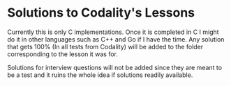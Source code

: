 # Solutions to Codality's Lessons

Currently this is only C implementations. Once it is completed in C I might do it in other languages such as C++ and Go if I have the time. Any solution that gets 100% (In all tests from Codality) will be added to the folder corresponding to the lesson it was for. 

Solutions for interview questions will not be added since they are meant to be a test and it ruins the whole idea if solutions readily available.
